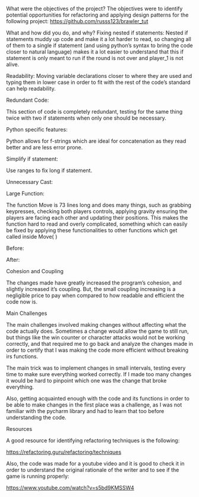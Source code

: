 What were the objectives of the project?
The objectives were to identify potential opportunities for refactoring and applying design patterns for the following project:
https://github.com/russs123/brawler_tut
 
What and how did you do, and why?
Fixing nested if statements:
Nested if statements muddy up code and make it a lot harder to read, so changing all of them to a single if statement (and using python’s syntax to bring the code closer to natural language) makes it a lot easier to understand that this if statement is only meant to run if the round is not over and player_1 is not alive. 
 
 
Readability: 
Moving variable declarations closer to where they are used and typing them in lower case in order to fit with the rest of the code’s standard can help readability.



Redundant Code:

This section of code is completely redundant, testing for the same thing twice with two if statements when only one should be necessary.







Python specific features:

Python allows for f-strings which are ideal for concatenation as they read better and are less error prone.



Simplify if statement:

Use ranges to fix long if statement.



Unnecessary Cast:














Large Function:

The function Move is 73 lines long and does many things, such as grabbing keypresses, checking both players controls, applying gravity ensuring the players are facing each other and updating their positions. This makes the function hard to read and overly complicated, something which can easily be fixed by applying these functionalities to other functions which get called inside Move( )

Before: 



After:



Cohesion and Coupling

The changes made have greatly increased the program’s cohesion, and slightly increased it’s coupling. But, the small coupling increasing is a negligible price to pay when compared to how readable and efficient the code now is.

Main Challenges

The main challenges involved making changes without affecting what the code actually does. Sometimes a change would allow the game to still run, but things like the win counter or character attacks would not be working correctly, and that required me to go back and analyze the changes made in order to certify that I was making the code more efficient without breaking irs functions.

The main trick was to implement changes in small intervals, testing every time to make sure everything worked correctly. If I made too many changes it would be hard to pinpoint which one was the change that broke everything.

Also, getting acquainted enough with the code and its functions in order to be able to make changes in the first place was a challenge, as I was not familiar with the pycharm library and had to learn that too before understanding the code. 

Resources 

A good resource for identifying refactoring techniques is the following: 

https://refactoring.guru/refactoring/techniques

Also, the code was made for a youtube video and it is good to check it in order to understand the original rationale of the writer and to see if the game is running properly:

https://www.youtube.com/watch?v=s5bd9KMSSW4
